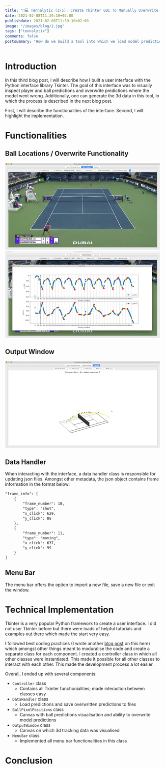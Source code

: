 ```yaml
---
title: "🎾💻 Tennalytix (3/5): Create Tkinter GUI To Manually Overwrite Predictions"
date: 2021-02-08T11:39:10+02:00
publishdate: 2021-02-08T11:39:10+02:00
image: "/images/blog/2.jpg"
tags: ["tennalytix"]
comments: false
postsummary: "How do we build a tool into which we load model predictions and can build some overwrite functionalities?  "
---
```


# Introduction
In this third blog post, I will describe how I built a user interface with the Python interface library Tkinter. The goal of this interface was to visually inspect player and ball predictions and overwrite predictions where the model went wrong. Additionally, one can generate the 3d data in this tool, in which the process is described in the next blog post. 

First, I will describe the functionalities of the interface. Second, I will highlight the implementation. 

# Functionalities
## Ball Locations / Overwrite Functionality
![alt](cover.png)
![alt](ball_labelling_pop_up.png)

## Output Window
![alt](output_arc_vis.png)

## Data Handler
When interacting with the interface, a data handler class is responsible for updating json files. Amongst other metadata, the json object contains frame information in the format below: 

```
"frame_info": [
    {
        "frame_number": 10,
        "type": "shot",
        "x_click": 629,
        "y_click": 88
    },
    {
        "frame_number": 11,
        "type": "moving",
        "x_click": 637,
        "y_click": 99
    }
]
```

## Menu Bar
The menu bar offers the option to import a new file, save a new file or exit the window. 

# Technical Implementation
Tkinter is a very popular Python framework to create a user interface. I did not user Tkinter before but there were loads of helpful tutorials and examples out there which made the start very easy.

I followed best coding practices (I wrote another [blog post](/blog/02_best_software_engineering_practices) on this here) which amongst other things meant to moduralise the code and create a separate class for each component. I created a controller class in which all other classes were instantiated. This made it possible for all other classes to interact with each other. This made the development process a lot easier. 

Overall, I ended up with several components:
- `Controller` class
    - Contains all Tkinter functionialities; made interaction between classes easy
- `DataHandler` class
    - Load predictions and save overwritten predictions to files
- `BallPixelPositions` class
    - Canvas with ball predictions visualisation and ability to overwrite model predictions
- `OutputWindow` class
    - Canvas on which 3d tracking data was visualised
- `MenuBar` class
    - Implemented all menu bar functionalities in this class



# Conclusion



